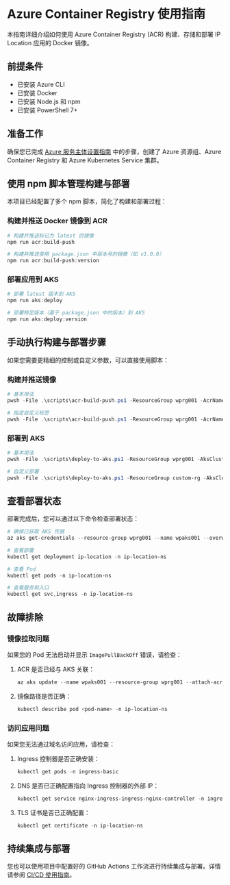 # Azure Container Registry 使用指南

本指南详细介绍如何使用 Azure Container Registry (ACR) 构建、存储和部署 IP Location 应用的 Docker 镜像。

## 前提条件

- 已安装 Azure CLI
- 已安装 Docker
- 已安装 Node.js 和 npm
- 已安装 PowerShell 7+

## 准备工作

确保您已完成 [Azure 服务主体设置指南](./azure-setup.md) 中的步骤，创建了 Azure 资源组、Azure Container Registry 和 Azure Kubernetes Service 集群。

## 使用 npm 脚本管理构建与部署

本项目已经配置了多个 npm 脚本，简化了构建和部署过程：

### 构建并推送 Docker 镜像到 ACR

```powershell
# 构建并推送标记为 latest 的镜像
npm run acr:build-push

# 构建并推送使用 package.json 中版本号的镜像（如 v1.0.0）
npm run acr:build-push:version
```

### 部署应用到 AKS

```powershell
# 部署 latest 版本到 AKS
npm run aks:deploy

# 部署特定版本（基于 package.json 中的版本）到 AKS
npm run aks:deploy:version
```

## 手动执行构建与部署步骤

如果您需要更精细的控制或自定义参数，可以直接使用脚本：

### 构建并推送镜像

```powershell
# 基本用法
pwsh -File .\scripts\acr-build-push.ps1 -ResourceGroup wprg001 -AcrName iplocationacr -ImageName ip-location

# 指定自定义标签
pwsh -File .\scripts\acr-build-push.ps1 -ResourceGroup wprg001 -AcrName iplocationacr -ImageName ip-location -ImageTag v1.2.3
```

### 部署到 AKS

```powershell
# 基本用法
pwsh -File .\scripts\deploy-to-aks.ps1 -ResourceGroup wprg001 -AksClusterName wpaks001 -AcrName iplocationacr -ImageName ip-location

# 自定义部署
pwsh -File .\scripts\deploy-to-aks.ps1 -ResourceGroup custom-rg -AksClusterName custom-aks -AcrName custom-acr -ImageName ip-location -ImageTag v1.2.3 -Namespace custom-ns -DomainName custom.example.com
```

## 查看部署状态

部署完成后，您可以通过以下命令检查部署状态：

```powershell
# 确保已获取 AKS 凭据
az aks get-credentials --resource-group wprg001 --name wpaks001 --overwrite-existing

# 查看部署
kubectl get deployment ip-location -n ip-location-ns

# 查看 Pod
kubectl get pods -n ip-location-ns

# 查看服务和入口
kubectl get svc,ingress -n ip-location-ns
```

## 故障排除

### 镜像拉取问题

如果您的 Pod 无法启动并显示 `ImagePullBackOff` 错误，请检查：

1. ACR 是否已经与 AKS 关联：
   ```powershell
   az aks update --name wpaks001 --resource-group wprg001 --attach-acr iplocationacr
   ```
   
2. 镜像路径是否正确：
   ```powershell
   kubectl describe pod <pod-name> -n ip-location-ns
   ```

### 访问应用问题

如果您无法通过域名访问应用，请检查：

1. Ingress 控制器是否正确安装：
   ```powershell
   kubectl get pods -n ingress-basic
   ```
   
2. DNS 是否已正确配置指向 Ingress 控制器的外部 IP：
   ```powershell
   kubectl get service nginx-ingress-ingress-nginx-controller -n ingress-basic
   ```

3. TLS 证书是否已正确配置：
   ```powershell
   kubectl get certificate -n ip-location-ns
   ```

## 持续集成与部署

您也可以使用项目中配置好的 GitHub Actions 工作流进行持续集成与部署。详情请参阅 [CI/CD 使用指南](./ci-cd-guide.md)。
